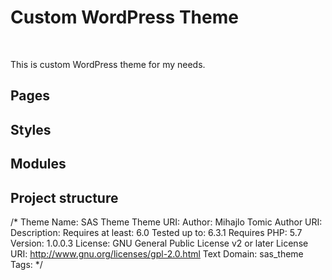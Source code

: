 # Custom WordPress Theme

<br>

<p>This is custom WordPress theme for my needs.</p>

## Pages

## Styles

## Modules

## Project structure

/*
Theme Name: SAS Theme
Theme URI: 
Author: Mihajlo Tomic
Author URI: 
Description: 
Requires at least: 6.0
Tested up to: 6.3.1
Requires PHP: 5.7
Version: 1.0.0.3
License: GNU General Public License v2 or later
License URI: http://www.gnu.org/licenses/gpl-2.0.html
Text Domain: sas_theme
Tags: 
*/
